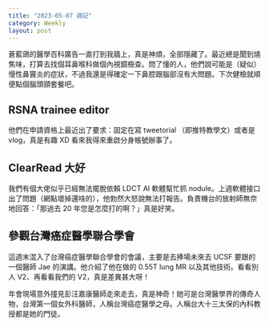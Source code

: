 ```yaml
---
title: "2023-05-07 週記"
category: Weekly
layout: post
---
```


蒼藍鴿的醫學百科廣告一直打到我牆上，真是神煩，全部隱藏了。最近總是聞到燒焦味，打算去找個耳鼻喉科做個內視鏡檢查。問了懂的人，他們說可能是（疑似）慢性鼻竇炎的症狀，不過我還是得確定一下鼻腔跟腦部沒有大問題。下次健檢就順便點個腦頭頸套餐吧。

## RSNA trainee editor 

他們在申請資格上最近出了要求：固定在寫 tweetorial （即推特教學文）或者是 vlog，真是有趣 XD 看來我得來重啟分身帳號辦事了。

## ClearRead 大好

我們有個大佬似乎已經無法擺脫依賴 LDCT AI 軟體幫忙抓 nodule。上週軟體接口出了問題（網點壞掉還啥的），他勃然大怒說無法打報告。負責機台的放射師無奈地回答：「那過去 20 年您是怎麼打的啊？」真是好笑。

## 參觀台灣癌症醫學聯合學會

這週末混入了台灣癌症醫學聯合學會的會議，主要是去捧場未來去 UCSF 要跟的一個醫師 Jae 的演講。他介紹了他在做的 0.55T lung MR 以及其他技術。看看別人 V2、再看看我們的 V2，真是差異甚大呀！

年會現場意外撞見彭汪嘉康醫師走來走去，真是神奇！她可是台灣醫學界的傳奇人物，台灣第一個女外科醫師，人稱台灣癌症醫學之母。人稱台大十三太保的內科教授都是她的門徒。